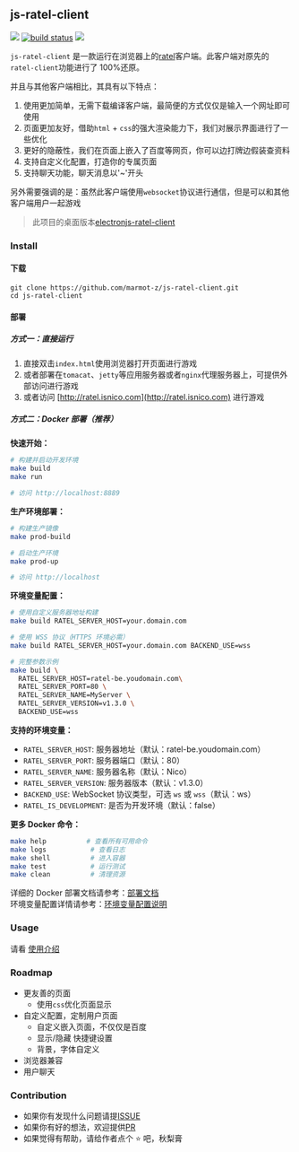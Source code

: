 ## js-ratel-client

[![](https://img.shields.io/badge/license-Apache-blue)]() [![build status](https://img.shields.io/badge/build-passing-brightgreen)]() [![](https://img.shields.io/badge/javascript-%3E%3D%20ES6-brightgreen)]()

`js-ratel-client` 是一款运行在浏览器上的[ratel](https://github.com/ainilili/ratel)客户端。此客户端对原先的`ratel-client`功能进行了 100%还原。

并且与其他客户端相比，其具有以下特点：

1. 使用更加简单，无需下载编译客户端，最简便的方式仅仅是输入一个网址即可使用
2. 页面更加友好，借助`html` + `css`的强大渲染能力下，我们对展示界面进行了一些优化
3. 更好的隐蔽性，我们在页面上嵌入了百度等网页，你可以边打牌边假装查资料
4. 支持自定义化配置，打造你的专属页面
5. 支持聊天功能，聊天消息以'~'开头

另外需要强调的是：虽然此客户端使用`websocket`协议进行通信，但是可以和其他客户端用户一起游戏

> 此项目的桌面版本[electronjs-ratel-client](https://github.com/marmot-z/electronjs-ratel-client.git)

### Install

#### 下载

```shell
git clone https://github.com/marmot-z/js-ratel-client.git
cd js-ratel-client
```

#### 部署

##### 方式一：直接运行

1. 直接双击`index.html`使用浏览器打开页面进行游戏
2. 或者部署在`tomacat`、`jetty`等应用服务器或者`nginx`代理服务器上，可提供外部访问进行游戏
3. 或者访问 [http://ratel.isnico.com](http://ratel.isnico.com) 进行游戏

##### 方式二：Docker 部署（推荐）

**快速开始：**

```bash
# 构建并启动开发环境
make build
make run

# 访问 http://localhost:8889
```

**生产环境部署：**

```bash
# 构建生产镜像
make prod-build

# 启动生产环境
make prod-up

# 访问 http://localhost
```

**环境变量配置：**

```bash
# 使用自定义服务器地址构建
make build RATEL_SERVER_HOST=your.domain.com

# 使用 WSS 协议（HTTPS 环境必需）
make build RATEL_SERVER_HOST=your.domain.com BACKEND_USE=wss

# 完整参数示例
make build \
  RATEL_SERVER_HOST=ratel-be.youdomain.com\
  RATEL_SERVER_PORT=80 \
  RATEL_SERVER_NAME=MyServer \
  RATEL_SERVER_VERSION=v1.3.0 \
  BACKEND_USE=wss
```

**支持的环境变量：**

- `RATEL_SERVER_HOST`: 服务器地址（默认：ratel-be.youdomain.com）
- `RATEL_SERVER_PORT`: 服务器端口（默认：80）
- `RATEL_SERVER_NAME`: 服务器名称（默认：Nico）
- `RATEL_SERVER_VERSION`: 服务器版本（默认：v1.3.0）
- `BACKEND_USE`: WebSocket 协议类型，可选 `ws` 或 `wss`（默认：ws）
- `RATEL_IS_DEVELOPMENT`: 是否为开发环境（默认：false）

**更多 Docker 命令：**

```bash
make help          # 查看所有可用命令
make logs           # 查看日志
make shell          # 进入容器
make test           # 运行测试
make clean          # 清理资源
```

详细的 Docker 部署文档请参考：[部署文档](./docs/deployment.md)  
环境变量配置详情请参考：[环境变量配置说明](./docs/environment-variables.md)

### Usage

请看 [使用介绍](./usage.md)

### Roadmap

- 更友善的页面
  - 使用`css`优化页面显示
- 自定义配置，定制用户页面
  - 自定义嵌入页面，不仅仅是百度
  - 显示/隐藏 快捷键设置
  - 背景，字体自定义
- 浏览器兼容
- 用户聊天

### Contribution

- 如果你有发现什么问题请提[ISSUE](https://github.com/marmot-z/js-ratel-client/issues)
- 如果你有好的想法，欢迎提供[PR](https://github.com/marmot-z/js-ratel-client/pulls)
- 如果觉得有帮助，请给作者点个 :star: 吧，秋梨膏
